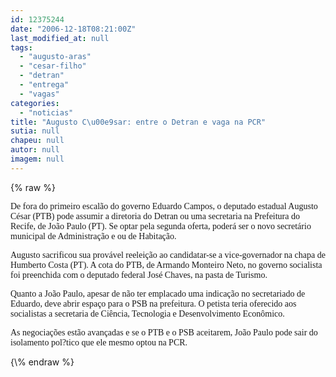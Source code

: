 ```yaml
---
id: 12375244
date: "2006-12-18T08:21:00Z"
last_modified_at: null
tags:
  - "augusto-aras"
  - "cesar-filho"
  - "detran"
  - "entrega"
  - "vagas"
categories:
  - "noticias"
title: "Augusto C\u00e9sar: entre o Detran e vaga na PCR"
sutia: null
chapeu: null
autor: null
imagem: null
---
```

{\% raw %}
<p><P><FONT face=Verdana>De fora do primeiro escalão do governo Eduardo Campos, o deputado estadual Augusto César (PTB) pode assumir a diretoria do Detran ou uma secretaria na Prefeitura do Recife, de João Paulo (PT). Se optar pela segunda oferta, poderá ser o novo secretário municipal de Administração e ou de Habitação. </FONT></P></p>
<p><P><FONT face=Verdana>Augusto sacrificou sua provável reeleição ao candidatar-se a vice-governador na chapa de Humberto Costa (PT). </FONT><FONT face=Verdana>A cota do PTB, de Armando Monteiro Neto, no governo socialista foi preenchida com o deputado federal José Chaves, na pasta de Turismo. </FONT></P></p>
<p><P><FONT face=Verdana>Quanto a João Paulo, apesar de não ter emplacado uma indicação no secretariado de Eduardo, deve abrir espaço para o PSB na prefeitura. O petista teria oferecido aos socialistas a secretaria de Ciência, Tecnologia e Desenvolvimento Econômico. </FONT></P></p>
<p><P><FONT face=Verdana>As negociações estão avançadas e se o PTB e o PSB aceitarem, João Paulo pode sair do isolamento pol?tico que ele mesmo optou na PCR.</FONT></P> </p>
{\% endraw %}